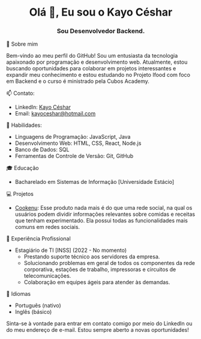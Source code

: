 <h1 align="center">Olá 👋, Eu sou o Kayo Céshar</h1>
<h3 align="center">Sou Desenvolvedor Backend.</h3>

👤 Sobre mim

Bem-vindo ao meu perfil do GitHub! Sou um entusiasta da tecnologia apaixonado por programação e desenvolvimento web. Atualmente, estou buscando oportunidades para colaborar em projetos interessantes e expandir meu conhecimento e estou estudando no Projeto Ifood com foco em Backend e o curso é ministrado pela Cubos Academy.

📫 Contato:
- LinkedIn: [Kayo Céshar](https://www.linkedin.com/in/kayo-ceshar/)
- Email: [kayoceshar@hotmail.com](mailto:kayoceshar@hotmail.com)

🌱 Habilidades:
- Linguagens de Programação: JavaScript, Java
- Desenvolvimento Web: HTML, CSS, React, Node.js
- Banco de Dados: SQL
- Ferramentas de Controle de Versão: Git, GitHub

🎓 Educação
- Bacharelado em Sistemas de Informação [Universidade Estácio]

💻 Projetos
- [Cookenu](https://github.com/kayoceshar/Cookenu): Esse produto nada mais é do que uma rede social, na qual os usuários podem dividir informações relevantes sobre comidas e receitas que tenham experimentado. Ela possui todas as funcionalidades mais comuns em redes sociais.  


🔧 Experiência Profissional
- Estagiário de TI [INSS] (2022 - No momento)
  - Prestando suporte técnico aos servidores da
empresa.
  - Solucionando problemas em geral de todos os componentes da rede corporativa,
estações de trabalho, impressoras e circuitos de telecomunicações.
  - Colaboração em equipes ágeis para atender às demandas.

📢 Idiomas
- Português (nativo)
- Inglês (básico)

Sinta-se à vontade para entrar em contato comigo por meio do LinkedIn ou do meu endereço de e-mail. Estou sempre aberto a novas oportunidades!


